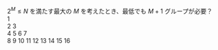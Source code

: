 $2^M \leq N$ を満たす最大の $M$ を考えたとき、最低でも $M+1$ グループが必要？  
1  
2 3   
4 5 6 7  
8 9 10 11 12 13 14 15
16
